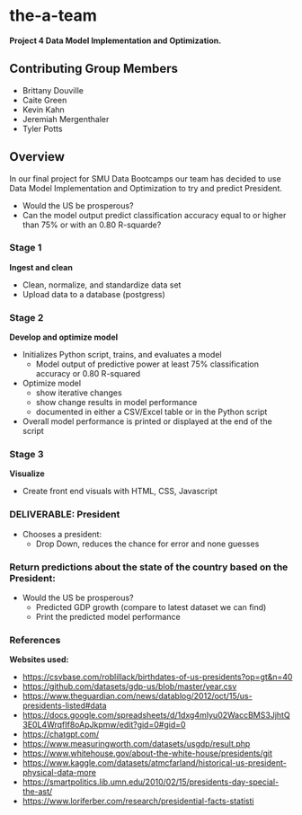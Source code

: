# the-a-team
**Project 4 Data Model Implementation and Optimization.**

## **Contributing Group Members**
- Brittany Douville
- Caite Green
- Kevin Kahn
- Jeremiah Mergenthaler
- Tyler Potts

## Overview
In our final project for SMU Data Bootcamps our team has decided to use Data Model Implementation and Optimization to try and predict President.
- Would the US be prosperous?
- Can the model output predict classification accuracy equal to or higher than 75% or with an 0.80 R-squarde?

### **Stage 1** 
**Ingest and clean**
- Clean, normalize, and standardize data set
- Upload data to a database (postgress)

### **Stage 2**
**Develop and optimize model**
- Initializes Python script, trains, and evaluates a model
    - Model output of predictive power at least 75% classification accuracy or 0.80 R-squared
- Optimize model 
    - show iterative changes 
    - show change results in model performance
    - documented in either a CSV/Excel table or in the Python script 
- Overall model performance is printed or displayed at the end of the script

### **Stage 3**
**Visualize** 
- Create front end visuals with HTML, CSS, Javascript


### **DELIVERABLE: President**

- Chooses a president: 
    - Drop Down, reduces the chance for error and none guesses

### **Return predictions about the state of the country based on the President:**
- Would the  US be  prosperous? 
    - Predicted GDP growth (compare to latest dataset we can find) 
    - Print the predicted model performance 


### References
**Websites used:**
- https://csvbase.com/roblillack/birthdates-of-us-presidents?op=gt&n=40
- https://github.com/datasets/gdp-us/blob/master/year.csv
- https://www.theguardian.com/news/datablog/2012/oct/15/us-presidents-listed#data
- https://docs.google.com/spreadsheets/d/1dxg4mIyu02WaccBMS3JjhtQ3E0L4WrqfIf8oApJkpmw/edit?gid=0#gid=0
- https://chatgpt.com/
- https://www.measuringworth.com/datasets/usgdp/result.php
- https://www.whitehouse.gov/about-the-white-house/presidents/git
- https://www.kaggle.com/datasets/atmcfarland/historical-us-president-physical-data-more
- https://smartpolitics.lib.umn.edu/2010/02/15/presidents-day-special-the-ast/
- https://www.loriferber.com/research/presidential-facts-statisti